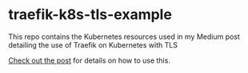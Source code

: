 # traefik-k8s-tls-example

This repo contains the Kubernetes resources used in my Medium post detailing the use of Traefik on Kubernetes with TLS

[Check out the post](https://patrick.easte.rs/post/traefik-tls-k8s/) for details on how to use this.

